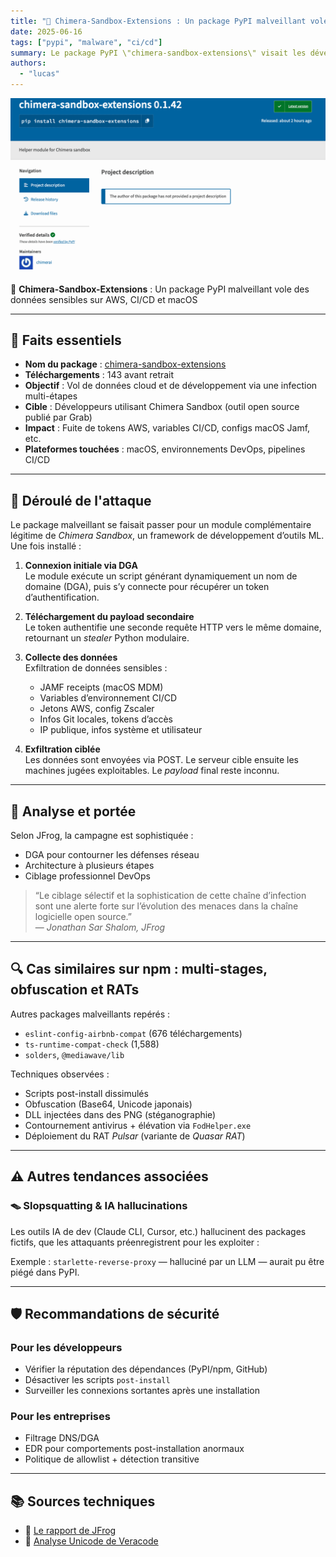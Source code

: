 ```yaml
---
title: "🧪 Chimera-Sandbox-Extensions : Un package PyPI malveillant vole des données sensibles sur AWS, CI/CD et macOS"
date: 2025-06-16
tags: ["pypi", "malware", "ci/cd"]
summary: Le package PyPI \"chimera-sandbox-extensions\" visait les développeurs pour exfiltrer des données sensibles liées à AWS, CI/CD et macOS. Analyse d’une attaque en plusieurs étapes ciblant la chaîne logicielle.
authors:
  - "lucas"
---
```


![chimera-sandbox-extensions](pylib.png)

🧪 **Chimera-Sandbox-Extensions** : Un package PyPI malveillant vole des données sensibles sur AWS, CI/CD et macOS

---

## 📌 Faits essentiels

- **Nom du package** : [chimera-sandbox-extensions](https://jfrog.com/blog/chimera-sandbox-extensions-malware-threatens-pypi-users/)
- **Téléchargements** : 143 avant retrait
- **Objectif** : Vol de données cloud et de développement via une infection multi-étapes
- **Cible** : Développeurs utilisant Chimera Sandbox (outil open source publié par Grab)
- **Impact** : Fuite de tokens AWS, variables CI/CD, configs macOS Jamf, etc.
- **Plateformes touchées** : macOS, environnements DevOps, pipelines CI/CD

---

## 🧭 Déroulé de l'attaque

Le package malveillant se faisait passer pour un module complémentaire légitime de *Chimera Sandbox*, un framework de développement d’outils ML. Une fois installé :

1. **Connexion initiale via DGA**  
   Le module exécute un script générant dynamiquement un nom de domaine (DGA), puis s’y connecte pour récupérer un token d’authentification.

2. **Téléchargement du payload secondaire**  
   Le token authentifie une seconde requête HTTP vers le même domaine, retournant un *stealer* Python modulaire.

3. **Collecte des données**  
   Exfiltration de données sensibles :
   - JAMF receipts (macOS MDM)
   - Variables d’environnement CI/CD
   - Jetons AWS, config Zscaler
   - Infos Git locales, tokens d’accès
   - IP publique, infos système et utilisateur

4. **Exfiltration ciblée**  
   Les données sont envoyées via POST. Le serveur cible ensuite les machines jugées exploitables. Le *payload* final reste inconnu.

---

## 🧠 Analyse et portée

Selon JFrog, la campagne est sophistiquée :

- DGA pour contourner les défenses réseau
- Architecture à plusieurs étapes
- Ciblage professionnel DevOps

> “Le ciblage sélectif et la sophistication de cette chaîne d’infection sont une alerte forte sur l’évolution des menaces dans la chaîne logicielle open source.”  
> — *Jonathan Sar Shalom, JFrog*

---

## 🔍 Cas similaires sur npm : multi-stages, obfuscation et RATs

Autres packages malveillants repérés :

- `eslint-config-airbnb-compat` (676 téléchargements)
- `ts-runtime-compat-check` (1,588)
- `solders`, `@mediawave/lib`

Techniques observées :
- Scripts post-install dissimulés
- Obfuscation (Base64, Unicode japonais)
- DLL injectées dans des PNG (stéganographie)
- Contournement antivirus + élévation via `FodHelper.exe`
- Déploiement du RAT *Pulsar* (variante de *Quasar RAT*)

---

## ⚠️ Autres tendances associées

### 🪤 Slopsquatting & IA hallucinations

Les outils IA de dev (Claude CLI, Cursor, etc.) hallucinent des packages fictifs, que les attaquants préenregistrent pour les exploiter :

Exemple : `starlette-reverse-proxy` — halluciné par un LLM — aurait pu être piégé dans PyPI.

---

## 🛡️ Recommandations de sécurité

### Pour les développeurs

- Vérifier la réputation des dépendances (PyPI/npm, GitHub)
- Désactiver les scripts `post-install`
- Surveiller les connexions sortantes après une installation

### Pour les entreprises

- Filtrage DNS/DGA
- EDR pour comportements post-installation anormaux
- Politique de allowlist + détection transitive

---

## 📚 Sources techniques

- 🔗 [Le rapport de JFrog](https://jfrog.com/blog/chimera-sandbox-extensions-malware-threatens-pypi-users/)
- 🔗 [Analyse Unicode de Veracode](https://www.veracode.com/blog/down-the-rabbit-hole-of-unicode-obfuscation/)
